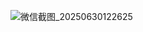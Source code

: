 ![微信截图_20250630122625](https://github.com/user-attachments/assets/b4ecdc52-2b11-4da0-a160-e62d8c37e7e7)
